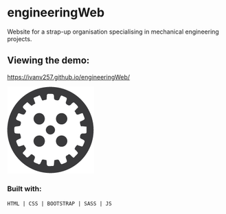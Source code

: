 # engineeringWeb
Website for a strap-up organisation specialising in mechanical engineering projects.

## Viewing the demo:

https://ivanv257.github.io/engineeringWeb/

<img src="assets\exoulogogear.png"><br />

### Built with:
```
HTML | CSS | BOOTSTRAP | SASS | JS
```
